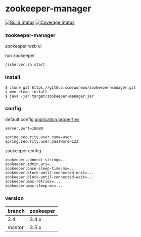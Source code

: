 # zookeeper-manager
[![Build Status](https://semaphoreci.com/api/v1/wonwoo/zookeeper-manager/branches/master/badge.svg)](https://semaphoreci.com/wonwoo/zookeeper-manager)
[![Coverage Status](https://coveralls.io/repos/github/wonwoo/zookeeper-manager/badge.svg?branch=master)](https://coveralls.io/github/wonwoo/zookeeper-manager?branch=master)

### zookeeper-manager
zookeeper web ui 

run zookeeper 
```
/zkServer.sh start
```

### install 

```
$ clone git https://github.com/wonwoo/zookeeper-manager.git
$ mvn clean install 
$ java -jar target/zookeeper-manager.jar
```

### config
default config [application.properties](https://github.com/wonwoo/zookeeper-manager/blob/master/src/main/resources/application.properties)

```
server.port=18080

spring.security.user.name=user
spring.security.user.password=123
```

zookeeper config 

```
zookeeper.connect-string=...
zookeeper.admin.uri=...
zookeeper.base-sleep-time-ms=...
zookeeper.block-until-connected-unit=...
zookeeper.block-until-connected-wait=...
zookeeper.max-retries=...
zookeeper.max-sleep-ms=...

```


### version 

| branch                 | zookeeper            |
| ---------------------- | ---------------------|
| 3.4                    | 3.4.x                |
| master                 | 3.5.x                |
